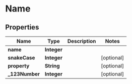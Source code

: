 
# Name

## Properties
Name | Type | Description | Notes
------------ | ------------- | ------------- | -------------
**name** | **Integer** |  | 
**snakeCase** | **Integer** |  |  [optional]
**property** | **String** |  |  [optional]
**_123Number** | **Integer** |  |  [optional]




